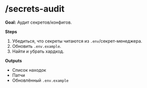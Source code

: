 # /secrets-audit

**Goal:** Аудит секретов/конфигов.

**Steps**

1) Убедиться, что секреты читаются из `.env`/секрет-менеджера.
2) Обновить `.env.example`.
3) Найти и убрать хардкод.

**Outputs**

- Список находок
- Патчи
- Обновлённый `.env.example`
